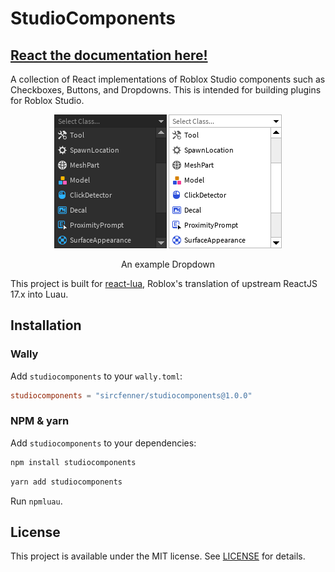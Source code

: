 # StudioComponents

## [React the documentation here!](https://sircfenner.github.io/StudioComponents/)

A collection of React implementations of Roblox Studio components such as Checkboxes, Buttons, and Dropdowns. This is intended for building plugins for Roblox Studio.

<p align="center">
  <img src=".moonwave/static/components/dropdown/dark.png" />
  <img src=".moonwave/static/components/dropdown/light.png" /> 
</p>
<p align="center">An example Dropdown</p>

This project is built for [react-lua](https://github.com/jsdotlua/react-lua), Roblox's translation
of upstream ReactJS 17.x into Luau.

## Installation

### Wally

Add `studiocomponents` to your `wally.toml`:

```toml
studiocomponents = "sircfenner/studiocomponents@1.0.0"
```

### NPM & yarn

Add `studiocomponents` to your dependencies:

```bash
npm install studiocomponents
```

```bash
yarn add studiocomponents
```

Run `npmluau`.

## License

This project is available under the MIT license. See [LICENSE](LICENSE) for details.
